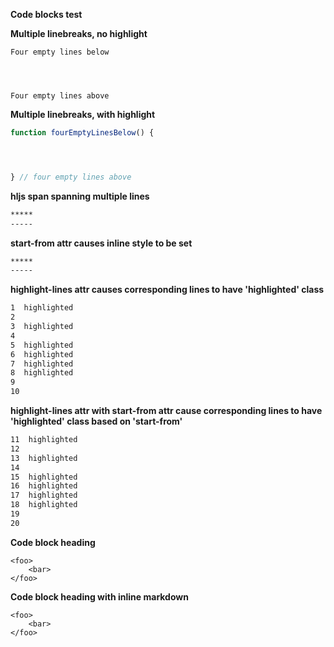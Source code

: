 **Code blocks test**

**Multiple linebreaks, no highlight**

```
Four empty lines below




Four empty lines above
```

**Multiple linebreaks, with highlight**

```js
function fourEmptyLinesBelow() {




} // four empty lines above
```

**hljs span spanning multiple lines**

```markdown
*****
-----
```

**start-from attr causes inline style to be set**
```markdown {start-from=30}
*****
-----
```

**highlight-lines attr causes corresponding lines to have 'highlighted' class**
```markdown {highlight-lines="1,3,5-8"}
1  highlighted
2
3  highlighted
4
5  highlighted
6  highlighted
7  highlighted
8  highlighted
9
10
```

**highlight-lines attr with start-from attr cause corresponding lines to have 'highlighted' class based on 'start-from'**
```markdown {start-from=11 highlight-lines="11,13,15-18"}
11  highlighted
12
13  highlighted
14
15  highlighted
16  highlighted
17  highlighted
18  highlighted
19
20
```

**Code block heading**

```{heading="A heading"}
<foo>
    <bar>
</foo>
```

**Code block heading with inline markdown**

```{heading="**Bold**, _Italic_, ___Bold and Italic___, ~~Strike through~~, ****Super Bold****, ++Underline++, ==Highlight==, :+1: :exclamation: :x: :construction:<br>We support page breaks"}
<foo>
    <bar>
</foo>
```
